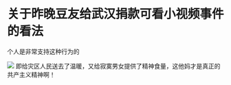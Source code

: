# 关于昨晚豆友给武汉捐款可看小视频事件的看法

个人是非常支持这种行为的

<!-- more -->

![](https://linon419.github.io/post-images/1580211508964.jpg)
即给灾区人民送去了温暖，又给寂寞男女提供了精神食量，这他妈才是真正的共产主义精神啊！
